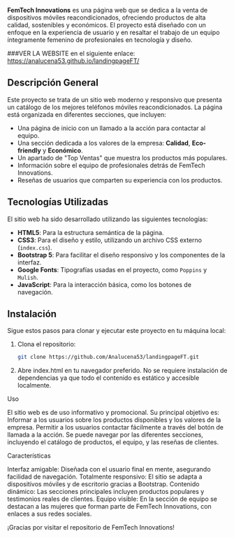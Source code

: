 **FemTech Innovations** es una página web que se dedica a la venta de dispositivos móviles reacondicionados, ofreciendo productos de alta calidad, sostenibles y económicos. El proyecto está diseñado con un enfoque en la experiencia de usuario y en resaltar el trabajo de un equipo íntegramente femenino de profesionales en tecnología y diseño.

###VER LA WEBSITE en el siguiente enlace:
https://analucena53.github.io/landingpageFT/

## Descripción General

Este proyecto se trata de un sitio web moderno y responsivo que presenta un catálogo de los mejores teléfonos móviles reacondicionados. La página está organizada en diferentes secciones, que incluyen:

- Una página de inicio con un llamado a la acción para contactar al equipo.
- Una sección dedicada a los valores de la empresa: **Calidad**, **Eco-friendly** y **Económico**.
- Un apartado de "Top Ventas" que muestra los productos más populares.
- Información sobre el equipo de profesionales detrás de FemTech Innovations.
- Reseñas de usuarios que comparten su experiencia con los productos.

## Tecnologías Utilizadas

El sitio web ha sido desarrollado utilizando las siguientes tecnologías:

- **HTML5**: Para la estructura semántica de la página.
- **CSS3**: Para el diseño y estilo, utilizando un archivo CSS externo (`index.css`).
- **Bootstrap 5**: Para facilitar el diseño responsivo y los componentes de la interfaz.
- **Google Fonts**: Tipografías usadas en el proyecto, como `Poppins` y `Mulish`.
- **JavaScript**: Para la interacción básica, como los botones de navegación.


## Instalación

Sigue estos pasos para clonar y ejecutar este proyecto en tu máquina local:

1. Clona el repositorio:
   ```bash
   git clone https://github.com/Analucena53/landingpageFT.git
2. Abre index.html en tu navegador preferido.
No se requiere instalación de dependencias ya que todo el contenido es estático y accesible localmente.

Uso

El sitio web es de uso informativo y promocional. Su principal objetivo es:
Informar a los usuarios sobre los productos disponibles y los valores de la empresa.
Permitir a los usuarios contactar fácilmente a través del botón de llamada a la acción.
Se puede navegar por las diferentes secciones, incluyendo el catálogo de productos, el equipo, y las reseñas de clientes.

Características

Interfaz amigable: Diseñada con el usuario final en mente, asegurando facilidad de navegación.
Totalmente responsivo: El sitio se adapta a dispositivos móviles y de escritorio gracias a Bootstrap.
Contenido dinámico: Las secciones principales incluyen productos populares y testimonios reales de clientes.
Equipo visible: En la sección de equipo se destacan a las mujeres que forman parte de FemTech Innovations, con enlaces a sus redes sociales.

¡Gracias por visitar el repositorio de  FemTech Innovations!
